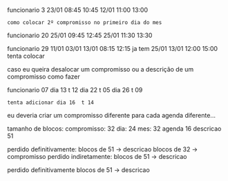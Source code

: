 funcionario 3
    23/01 08:45 10:45
    12/01 11:00 13:00 

    como colocar 2º compromisso no primeiro dia do mes


funcionario 20
    25/01 09:45 12:45
    25/01 11:30 13:30

funcionario 29
    11/01
    03/01
    13/01 08:15 12:15 ja tem
    25/01
    13/01 12:00 15:00 tenta colocar


caso eu queira desalocar um compromisso ou a descrição de um compromisso
    como fazer


funcionario 07
    dia 13  t 12
    dia 22  t 05
    dia 26  t 09

    tenta adicionar dia 16  t 14

eu deveria criar um compromisso diferente para cada agenda diferente...

tamanho de blocos:
    compromisso: 32
    dia: 24
    mes: 32
    agenda 16
    descricao 51

perdido definitivamente:
    blocos de 51 -> descricao
    blocos de 32 -> compromisso
perdido indiretamente:
    blocos de 51 -> descricao



perdido definitivamente
    blocos de 51 -> descricao